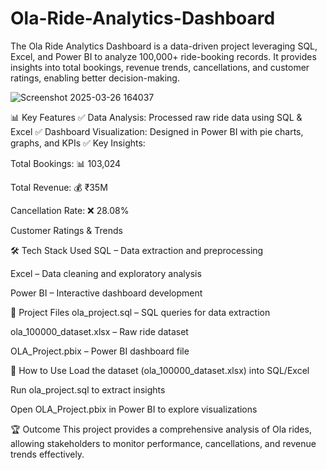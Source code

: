 # Ola-Ride-Analytics-Dashboard
The Ola Ride Analytics Dashboard is a data-driven project leveraging SQL, Excel, and Power BI to analyze 100,000+ ride-booking records. It provides insights into total bookings, revenue trends, cancellations, and customer ratings, enabling better decision-making.

![Screenshot 2025-03-26 164037](https://github.com/user-attachments/assets/52cfa83a-4267-4c34-b464-059e884e5c11)

📊 Key Features
✅ Data Analysis: Processed raw ride data using SQL & Excel
✅ Dashboard Visualization: Designed in Power BI with pie charts, graphs, and KPIs
✅ Key Insights:

Total Bookings: 📊 103,024

Total Revenue: 💰 ₹35M

Cancellation Rate: ❌ 28.08%

Customer Ratings & Trends

🛠 Tech Stack Used
SQL – Data extraction and preprocessing

Excel – Data cleaning and exploratory analysis

Power BI – Interactive dashboard development

📂 Project Files
ola_project.sql – SQL queries for data extraction

ola_100000_dataset.xlsx – Raw ride dataset

OLA_Project.pbix – Power BI dashboard file

🚀 How to Use
Load the dataset (ola_100000_dataset.xlsx) into SQL/Excel

Run ola_project.sql to extract insights

Open OLA_Project.pbix in Power BI to explore visualizations

🏆 Outcome
This project provides a comprehensive analysis of Ola rides, allowing stakeholders to monitor performance, cancellations, and revenue trends effectively.
